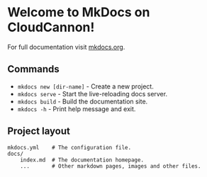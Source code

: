 # Welcome to MkDocs on CloudCannon!

For full documentation visit [mkdocs.org](https://www.mkdocs.org).

## Commands

* `mkdocs new [dir-name]` - Create a new project.
* `mkdocs serve` - Start the live-reloading docs server.
* `mkdocs build` - Build the documentation site.
* `mkdocs -h` - Print help message and exit.

## Project layout

```
mkdocs.yml    # The configuration file.
docs/
    index.md  # The documentation homepage.
    ...       # Other markdown pages, images and other files.
```